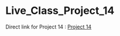 # Live_Class_Project_14
Direct link for Project 14 :
[Project 14](http://127.0.0.1:5500/index.html)
